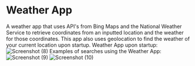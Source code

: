 # Weather App
A weather app that uses API's from Bing Maps and the National Weather Service to retrieve coordinates from an inputted location and the weather for those coordinates.
This app also uses geolocation to find the weather of your current location upon startup.
Weather App upon startup:
![Screenshot (8)](https://user-images.githubusercontent.com/84202362/178773089-b960ff8f-c097-4e56-b531-6b8091ebb1cd.png)
Examples of searches using the Weather App:
![Screenshot (9)](https://user-images.githubusercontent.com/84202362/178773174-1707926f-3e8a-45cf-a4c9-c659ffbb6efd.png)
![Screenshot (10)](https://user-images.githubusercontent.com/84202362/178773230-3dcf2d24-e279-4585-9d8e-320dd12910fb.png)
